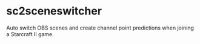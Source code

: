 # sc2sceneswitcher

Auto switch OBS scenes and create channel point predictions when joining a Starcraft II game.
